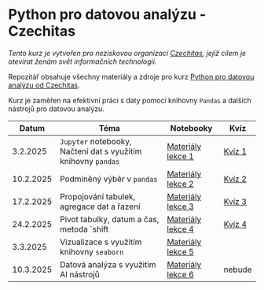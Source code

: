 # Python pro datovou analýzu - Czechitas
_Tento kurz je vytvořen pro neziskovou organizaci [Czechitas](https://www.czechitas.cz), jejíž cílem je otevírat ženám svět informačních technologií._


Repozitář obsahuje všechny materiály a zdroje pro kurz [Python pro datovou analýzu od Czechitas](https://kodim.cz/czechitas/python-data-1/python-pro-data-1). 

Kurz je zaměřen na efektivní práci s daty pomocí knihovny `Pandas` a dalších nástrojů pro datovou analýzu.

| Datum       | Téma                                                      | Notebooky                          | Kvíz
|-------------|-----------------------------------------------------------|---------------------------------------------|---------------------------------------------|
| 3.2.2025  | `Jupyter` notebooky, Načtení dat s využitím knihovny `pandas` | [Materiály lekce 1](notebooks/lekce-01) | [Kvíz 1](https://forms.gle/pHZWRYnKx8w6WwUz8) |
| 10.2.2025  | Podmíněný výběr v `pandas`                                    | [Materiály lekce 2](notebooks/lekce-02) | [Kvíz 2](https://forms.gle/fX6i9wftqSMQyiFU7)|
| 17.2.2025  | Propojování tabulek, agregace dat a řazení                    | [Materiály lekce 3](notebooks/lekce-03) | [Kvíz 3](https://forms.gle/Uz4wKjFQCy2hBpvP7) |
| 24.2.2025  | Pivot tabulky, datum a čas, metoda `shift                     | [Materiály lekce 4](notebooks/lekce-04) | [Kvíz 4](https://forms.gle/Z3Uz3z79Dd6vcHg9A)|
| 3.3.2025   | Vizualizace s využitím knihovny `seaborn`                     | [Materiály lekce 5](notebooks/lekce-05) | |
| 10.3.2025  | Datová analýza s využitím AI nástrojů                         | [Materiály lekce 6](notebooks/lekce-06) | nebude|
